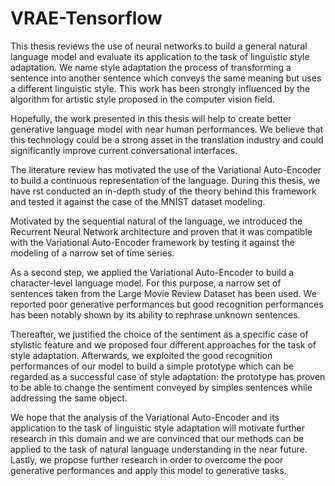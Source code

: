 # VRAE-Tensorflow

This thesis reviews the use of neural networks to build a general natural language model and evaluate its application to the task of linguistic style adaptation. We name style adaptation the process of transforming a sentence into another sentence which conveys the same meaning but uses a different linguistic style. This work has been strongly influenced by the algorithm for artistic style proposed in the computer vision field.

Hopefully, the work presented in this thesis will help to create better generative language model with near human performances. We believe that this technology could be a strong asset in the translation industry and could significantly improve current conversational interfaces.

The literature review has motivated the use of the Variational Auto-Encoder to build a continuous representation of the language. During this thesis, we have  rst conducted an in-depth study of the theory behind this framework and tested it against the case of the MNIST dataset modeling.

Motivated by the sequential natural of the language, we introduced the Recurrent Neural Network architecture and proven that it was compatible with the Variational Auto-Encoder framework by testing it against the modeling of a narrow set of time series.

As a second step, we applied the Variational Auto-Encoder to build a character-level language model. For this purpose, a narrow set of sentences taken from the Large Movie Review Dataset has been used. We reported poor generative performances but good recognition performances has been notably shown by its ability to rephrase unknown sentences.

Thereafter, we justified the choice of the sentiment as a specific case of stylistic feature and we proposed four different approaches for the task of style adaptation. Afterwards, we exploited the good recognition performances of our model to build a simple prototype which can be regarded as a successful case of style adaptation: the prototype has proven to be able to change the sentiment conveyed by simples sentences while addressing the same object.

We hope that the analysis of the Variational Auto-Encoder and its application to the task of linguistic style adaptation will motivate further research in this domain and we are convinced that our methods can be applied to the task of natural language understanding in the near future. Lastly, we propose further research in order to overcome the poor generative performances and apply this model to generative tasks.

